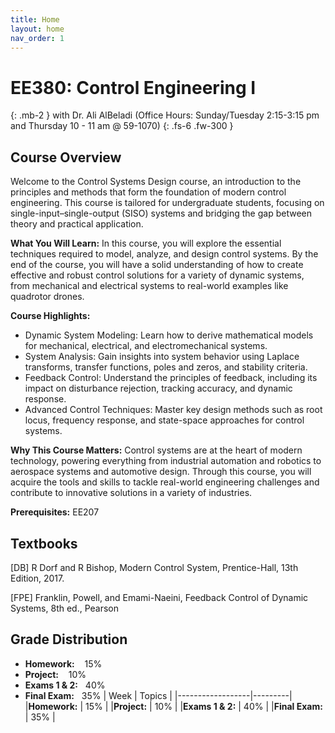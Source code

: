 ```yaml
---
title: Home
layout: home
nav_order: 1
---
```


# EE380: Control Engineering I
{: .mb-2 }
with Dr. Ali AlBeladi (Office Hours: Sunday/Tuesday 2:15-3:15 pm and Thursday 10 - 11 am @ 59-1070)
{: .fs-6 .fw-300 }

## Course Overview
Welcome to the Control Systems Design course, an introduction to the principles and methods that form the foundation of modern control engineering. This course is tailored for undergraduate students, focusing on single-input–single-output (SISO) systems and bridging the gap between theory and practical application.

**What You Will Learn:** 
In this course, you will explore the essential techniques required to model, analyze, and design control systems. By the end of the course, you will have a solid understanding of how to create effective and robust control solutions for a variety of dynamic systems, from mechanical and electrical systems to real-world examples like quadrotor drones.

**Course Highlights:** 
* Dynamic System Modeling: Learn how to derive mathematical models for mechanical, electrical, and electromechanical systems.
* System Analysis: Gain insights into system behavior using Laplace transforms, transfer functions, poles and zeros, and stability criteria.
* Feedback Control: Understand the principles of feedback, including its impact on disturbance rejection, tracking accuracy, and dynamic response.
* Advanced Control Techniques: Master key design methods such as root locus, frequency response, and state-space approaches for control systems.

**Why This Course Matters:** 
Control systems are at the heart of modern technology, powering everything from industrial automation and robotics to aerospace systems and automotive design. Through this course, you will acquire the tools and skills to tackle real-world engineering challenges and contribute to innovative solutions in a variety of industries.

**Prerequisites:** EE207

## Textbooks ##
[DB] R Dorf and R Bishop, Modern Control System, Prentice-Hall, 13th Edition, 2017.

[FPE] Franklin, Powell, and Emami-Naeini, Feedback Control of Dynamic Systems, 8th ed., Pearson


## Grade Distribution
* **Homework:**     &nbsp;&nbsp; 15%
* **Project:**      &nbsp;&nbsp; 10%
* **Exams 1 & 2:**  &nbsp; 40%
* **Final Exam:**   &nbsp; 35%
| Week             | Topics  |
|------------------|---------|
|**Homework:**     | 15% |
|**Project:**      | 10% |
|**Exams 1 & 2:**  | 40% |
|**Final Exam:**   | 35% |
